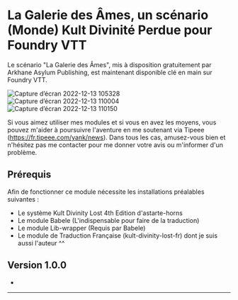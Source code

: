 # La Galerie des Âmes, un scénario (Monde) Kult Divinité Perdue pour Foundry VTT
Le scénario "La Galerie des Âmes", mis à disposition gratuitement par Arkhane Asylum Publishing, est maintenant disponible clé en main sur Foundry VTT.

![Capture d’écran 2022-12-13 105328](https://user-images.githubusercontent.com/100078854/207394656-6822377f-8ded-4fb6-be94-3621c01fc6da.jpg)
![Capture d’écran 2022-12-13 110004](https://user-images.githubusercontent.com/100078854/207394689-f82df912-d4b3-4d09-b7a2-ade1d49e1c1a.jpg)
![Capture d’écran 2022-12-13 110150](https://user-images.githubusercontent.com/100078854/207394740-37d1a619-3938-4049-ad33-165003a92e14.jpg)

Si vous aimez utiliser mes modules et si vous en avez les moyens, vous pouvez m'aider à poursuivre l'aventure en me soutenant via Tipeee (https://fr.tipeee.com/yank/news). Dans tous les cas, amusez-vous bien et n'hésitez pas me contacter pour me donner votre avis ou m'informer d'un problème.

## Prérequis

Afin de fonctionner ce module nécessite les installations préalables suivantes :
 * Le système Kult Divinity Lost 4th Edition d'astarte-horns
 * Le module Babele (L'indispensable pour faire de la traduction)
 * Le module Lib-wrapper (Requis par Babele)
 * Le module de Traduction Française (kult-divinity-lost-fr) dont je suis aussi l'auteur ^^

## Version 1.0.0
 * 

---------------------------------------------------------------------
